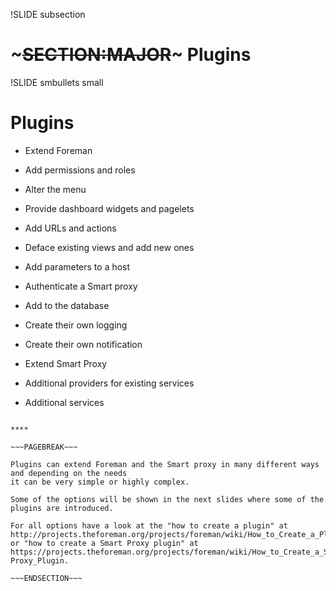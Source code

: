 !SLIDE subsection
# ~~~SECTION:MAJOR~~~ Plugins

!SLIDE smbullets small
# Plugins

* Extend Foreman
 * Add permissions and roles
 * Alter the menu 
 * Provide dashboard widgets and pagelets
 * Add URLs and actions
 * Deface existing views and add new ones
 * Add parameters to a host
 * Authenticate a Smart proxy
 * Add to the database
 * Create their own logging
 * Create their own notification

* Extend Smart Proxy
 * Additional providers for existing services
 * Additional services

~~~SECTION:handouts~~~

****

~~~PAGEBREAK~~~

Plugins can extend Foreman and the Smart proxy in many different ways and depending on the needs
it can be very simple or highly complex.

Some of the options will be shown in the next slides where some of the plugins are introduced.

For all options have a look at the "how to create a plugin" at http://projects.theforeman.org/projects/foreman/wiki/How_to_Create_a_Plugin or "how to create a Smart Proxy plugin" at https://projects.theforeman.org/projects/foreman/wiki/How_to_Create_a_Smart-Proxy_Plugin.

~~~ENDSECTION~~~
